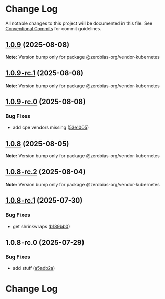 # Change Log

All notable changes to this project will be documented in this file.
See [Conventional Commits](https://conventionalcommits.org) for commit guidelines.

## [1.0.9](https://github.com/zerobias-org/vendor/compare/@zerobias-org/vendor-kubernetes@1.0.9-rc.1...@zerobias-org/vendor-kubernetes@1.0.9) (2025-08-08)

**Note:** Version bump only for package @zerobias-org/vendor-kubernetes





## [1.0.9-rc.1](https://github.com/zerobias-org/vendor/compare/@zerobias-org/vendor-kubernetes@1.0.9-rc.0...@zerobias-org/vendor-kubernetes@1.0.9-rc.1) (2025-08-08)

**Note:** Version bump only for package @zerobias-org/vendor-kubernetes





## [1.0.9-rc.0](https://github.com/zerobias-org/vendor/compare/@zerobias-org/vendor-kubernetes@1.0.8...@zerobias-org/vendor-kubernetes@1.0.9-rc.0) (2025-08-08)


### Bug Fixes

* add cpe vendors missing ([53e1005](https://github.com/zerobias-org/vendor/commit/53e100520e848be73b2cba8a0ef4f184844b8abb))





## [1.0.8](https://github.com/zerobias-org/vendor/compare/@zerobias-org/vendor-kubernetes@1.0.8-rc.2...@zerobias-org/vendor-kubernetes@1.0.8) (2025-08-05)

**Note:** Version bump only for package @zerobias-org/vendor-kubernetes





## [1.0.8-rc.2](https://github.com/zerobias-org/vendor/compare/@zerobias-org/vendor-kubernetes@1.0.8-rc.1...@zerobias-org/vendor-kubernetes@1.0.8-rc.2) (2025-08-04)

**Note:** Version bump only for package @zerobias-org/vendor-kubernetes





## [1.0.8-rc.1](https://github.com/zerobias-org/vendor/compare/@zerobias-org/vendor-kubernetes@1.0.8-rc.0...@zerobias-org/vendor-kubernetes@1.0.8-rc.1) (2025-07-30)


### Bug Fixes

* get shrinkwraps ([b189bb0](https://github.com/zerobias-org/vendor/commit/b189bb0cf53ad66427530ccc0eab7824527942d3))





## 1.0.8-rc.0 (2025-07-29)


### Bug Fixes

* add stuff ([a5adb2a](https://github.com/zerobias-org/vendor/commit/a5adb2aecd0670c42e9077affecb6a047bf30fc6))





# Change Log
